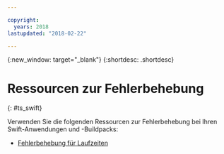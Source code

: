 ```yaml
---

copyright:
  years: 2018
lastupdated: "2018-02-22"

---
```


{:new_window: target="_blank"}
{:shortdesc: .shortdesc}

# Ressourcen zur Fehlerbehebung
{: #ts_swift}

Verwenden Sie die folgenden Ressourcen zur Fehlerbehebung bei Ihren Swift-Anwendungen und -Buildpacks:

* [Fehlerbehebung für Laufzeiten](../common/ts_runtimes.html#runtimes)

